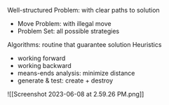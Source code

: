 
Well-structured Problem:  with clear paths to solution
- Move Problem:  with illegal move
- Problem Set:   all possible strategies

Algorithms: routine that guarantee solution
Heuristics
- working forward
- working backward
- means-ends analysis:  minimize distance
- generate & test:      create + destroy


![[Screenshot 2023-06-08 at 2.59.26 PM.png]]